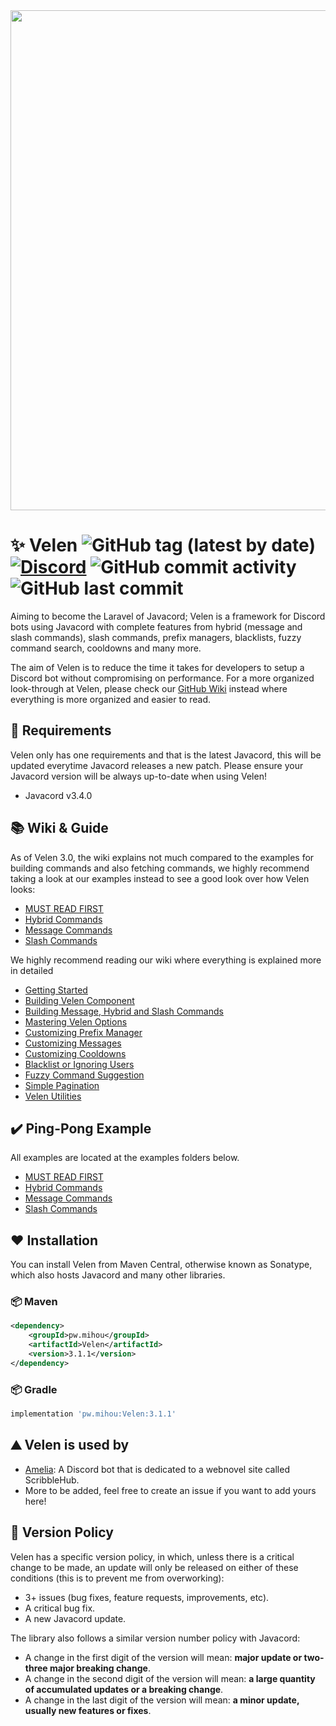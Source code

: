 <img src="https://i.ibb.co/Ny1V3sg/Velen-Banner.png" width="800px" width="250px">

# ✨ Velen ![GitHub tag (latest by date)](https://img.shields.io/github/v/tag/ShindouMihou/Velen?label=version&style=flat-square) [![Discord](https://img.shields.io/discord/807084089013174272?color=blue&label=Discord&style=flat-square)](https://discord.gg/9FefYq4p83) ![GitHub commit activity](https://img.shields.io/github/commit-activity/m/ShindouMihou/Velen?color=red&style=flat-square) ![GitHub last commit](https://img.shields.io/github/last-commit/ShindouMihou/Velen?color=orange&style=flat-square)
Aiming to become the Laravel of Javacord; Velen is a framework for Discord bots using Javacord with complete features from hybrid (message and slash commands), slash commands, prefix managers, blacklists, fuzzy command search, cooldowns and many more. 

The aim of Velen is to reduce the time it takes for developers to setup a Discord bot without compromising on performance.
For a more organized look-through at Velen, please check our [GitHub Wiki](https://github.com/ShindouMihou/Velen/wiki) instead
where everything is more organized and easier to read.

## 🔌 Requirements
Velen only has one requirements and that is the latest Javacord, this will be
updated everytime Javacord releases a new patch. Please ensure your Javacord version
will be always up-to-date when using Velen!
- Javacord v3.4.0

## 📚 Wiki & Guide
As of Velen 3.0, the wiki explains not much compared to the examples for building commands and also fetching commands, we highly recommend taking a look at our examples instead to see a good look over how Velen looks:
- [MUST READ FIRST](https://github.com/ShindouMihou/Velen/tree/master/examples)
- [Hybrid Commands](https://github.com/ShindouMihou/Velen/tree/master/examples/hybrid)
- [Message Commands](https://github.com/ShindouMihou/Velen/tree/master/examples/message)
- [Slash Commands](https://github.com/ShindouMihou/Velen/tree/master/examples/slash)

We highly recommend reading our wiki where everything is explained more in detailed
- [Getting Started](https://github.com/ShindouMihou/Velen/wiki/Getting-Started)
- [Building Velen Component](https://github.com/ShindouMihou/Velen/wiki/Velen-Main-Component)
- [Building Message, Hybrid and Slash Commands](https://github.com/ShindouMihou/Velen/wiki/Building-Commands!)
- [Mastering Velen Options](https://github.com/ShindouMihou/Velen/wiki/Mastering-Velen-Options)
- [Customizing Prefix Manager](https://github.com/ShindouMihou/Velen/wiki/Prefix-Manager)
- [Customizing Messages](https://github.com/ShindouMihou/Velen/wiki/Velen-Message-Component)
- [Customizing Cooldowns](https://github.com/ShindouMihou/Velen/wiki/Rate-limiter)
- [Blacklist or Ignoring Users](https://github.com/ShindouMihou/Velen/wiki/Blacklist!)
- [Fuzzy Command Suggestion](https://github.com/ShindouMihou/Velen/wiki/Fuzzy-Command-Suggestion)
- [Simple Pagination](https://github.com/ShindouMihou/Velen/wiki/Velen-Pagination-Helper)
- [Velen Utilities](https://github.com/ShindouMihou/Velen/wiki/Velen-Utils)

## ✔️ Ping-Pong Example
All examples are located at the examples folders below.
- [MUST READ FIRST](https://github.com/ShindouMihou/Velen/tree/master/examples)
- [Hybrid Commands](https://github.com/ShindouMihou/Velen/tree/master/examples/hybrid)
- [Message Commands](https://github.com/ShindouMihou/Velen/tree/master/examples/message)
- [Slash Commands](https://github.com/ShindouMihou/Velen/tree/master/examples/slash)

## ❤️ Installation
You can install Velen from Maven Central, otherwise known as Sonatype, which also hosts Javacord and many 
other libraries.

### 📦 Maven
```xml
<dependency>
    <groupId>pw.mihou</groupId>
    <artifactId>Velen</artifactId>
    <version>3.1.1</version>
</dependency>
```

### 📦 Gradle
```groovy
implementation 'pw.mihou:Velen:3.1.1'
```

## ⛰️ Velen is used by
- [Amelia](https://github.com/ManaNet/Amelia): A Discord bot that is dedicated to a webnovel site called ScribbleHub.
- More to be added, feel free to create an issue if you want to add yours here!

## 🔮 Version Policy
Velen has a specific version policy, in which, unless there is a critical change to be made, an update will only be released on
either of these conditions (this is to prevent me from overworking):
- 3+ issues (bug fixes, feature requests, improvements, etc).
- A critical bug fix.
- A new Javacord update.

The library also follows a similar version number policy with Javacord:
- A change in the first digit of the version will mean: **major update or two-three major breaking change**.
- A change in the second digit of the version will mean: **a large quantity of __accumulated__ updates or a breaking change**.
- A change in the last digit of the version will mean: **a minor update, usually new features or fixes**.
